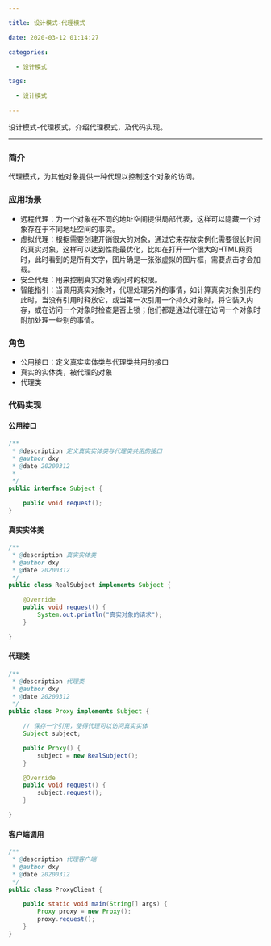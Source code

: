 ```yaml
---

title: 设计模式-代理模式

date: 2020-03-12 01:14:27

categories:

  - 设计模式

tags:

  - 设计模式

---
```


设计模式-代理模式，介绍代理模式，及代码实现。

<!-- more -->

------------

### 简介

代理模式，为其他对象提供一种代理以控制这个对象的访问。

### 应用场景

- 远程代理：为一个对象在不同的地址空间提供局部代表，这样可以隐藏一个对象存在于不同地址空间的事实。
- 虚拟代理：根据需要创建开销很大的对象，通过它来存放实例化需要很长时间的真实对象，这样可以达到性能最优化，比如在打开一个很大的HTML网页时，此时看到的是所有文字，图片确是一张张虚拟的图片框，需要点击才会加载。
- 安全代理：用来控制真实对象访问时的权限。
- 智能指引：当调用真实对象时，代理处理另外的事情，如计算真实对象引用的此时，当没有引用时释放它，或当第一次引用一个持久对象时，将它装入内存，或在访问一个对象时检查是否上锁；他们都是通过代理在访问一个对象时附加处理一些别的事情。

### 角色

- 公用接口：定义真实实体类与代理类共用的接口
- 真实的实体类，被代理的对象
- 代理类

### 代码实现

#### 公用接口

```java
/**
 * @description 定义真实实体类与代理类共用的接口
 * @author dxy
 * @date 20200312
 *
 */
public interface Subject {

    public void request();
}
```

#### 真实实体类

```java
/**
 * @description 真实实体类
 * @author dxy
 * @date 20200312
 */
public class RealSubject implements Subject {

    @Override
    public void request() {
        System.out.println("真实对象的请求");
    }

}
```

#### 代理类

```java
/**
 * @description 代理类
 * @author dxy
 * @date 20200312
 */
public class Proxy implements Subject {

    // 保存一个引用，使得代理可以访问真实实体
    Subject subject;

    public Proxy() {
        subject = new RealSubject();
    }

    @Override
    public void request() {
        subject.request();
    }

}
```

#### 客户端调用

```java
/**
 * @description 代理客户端
 * @author dxy
 * @date 20200312
 */
public class ProxyClient {

    public static void main(String[] args) {
        Proxy proxy = new Proxy();
        proxy.request();
    }
}
```

